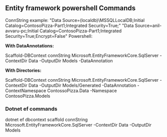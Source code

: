 ## Entity framework powershell Commands

ConnString example:
"Data Source=(localdb)\MSSQLLocalDB;Initial Catalog=ContosoPizza-Part1;Integrated Security=True;"
"Data Source=anil-avvaru-pc;Initial Catalog=ContosoPizza-Part1;Integrated Security=True;Encrypt=False"
Powershell:

**With DataAnnotations:**

Scaffold-DBContext connString Microsoft.EntityFrameworkCore.SqlServer -ContextDir Data -OutputDir Models -DataAnnotation

**With Directories:**

Scaffold-DBContext connString Microsoft.EntityFrameworkCore.SqlServer -ContextDir Data -OutputDir Models/Generated -DataAnnotation -ContextNamespace ContossoPizza.Data -Namespace ContosoPizza.Models

### Dotnet ef commands

dotnet ef dbcontext scaffold connString Microsoft.EntityFrameworkCore.SqlServer -ContextDir Data -OutputDir Models
